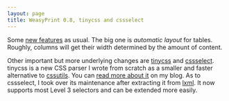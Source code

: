```yaml
---
layout: page
title: WeasyPrint 0.8, tinycss and cssselect
---
```


Some [new features](https://github.com/Kozea/WeasyPrint/blob/master/CHANGES) as
usual. The big one is *automatic layout* for tables. Roughly, columns will get
their width determined by the amount of content.

Other important but more underlying changes are
[tinycss](http://packages.python.org/tinycss/) and
[cssselect](http://packages.python.org/cssselect/). tinycss is a new CSS parser
I wrote from scratch as a smaller and faster alternative to
[cssutils](http://packages.python.org/cssutils/). You can
[read more about it](http://exyr.org/2012/tinycss-css-parser/) on my blog. As
to cssselect, I took over its maintenance after extracting it from
[lxml](http://lxml.de/). It now supports most Level 3 selectors and can be
extended more easily.
